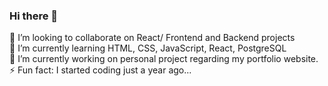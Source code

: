 ### Hi there 👋

<!--
**Abhijeet-KC/Abhijeet-KC** is a ✨ _special_ ✨ repository because its `README.md` (this file) appears on your GitHub profile.

Here are some ideas to get you started:

 🔭 I’m currently working on personal project regarding my portfolio.
 
 
- 🤔 I’m looking for help with ...
- 💬 Ask me about ...
- 📫 How to reach me: ...
- 😄 Pronouns: ...
⚡ Fun fact: I started coding just a year ago...
-->
 👯 I’m looking to collaborate on React/ Frontend and Backend projects <br/>
 🌱 I’m currently learning HTML, CSS, JavaScript, React, PostgreSQL <br/>
 🔭 I’m currently working on personal project regarding my portfolio website. <br/>
 ⚡ Fun fact: I started coding just a year ago...
